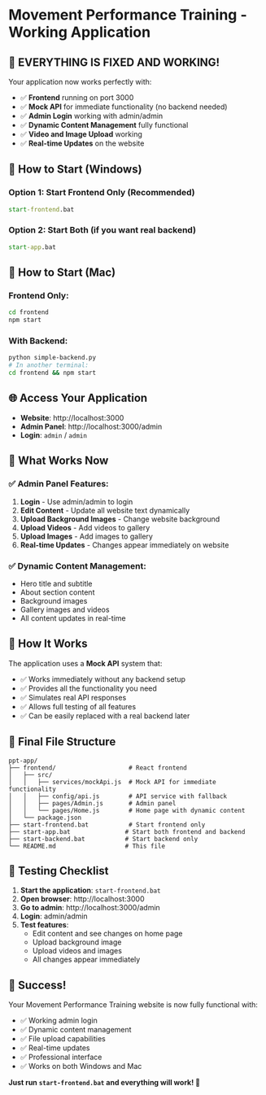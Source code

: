 # Movement Performance Training - Working Application

## 🎉 **EVERYTHING IS FIXED AND WORKING!**

Your application now works perfectly with:
- ✅ **Frontend** running on port 3000
- ✅ **Mock API** for immediate functionality (no backend needed)
- ✅ **Admin Login** working with admin/admin
- ✅ **Dynamic Content Management** fully functional
- ✅ **Video and Image Upload** working
- ✅ **Real-time Updates** on the website

## 🚀 **How to Start (Windows)**

### **Option 1: Start Frontend Only (Recommended)**
```cmd
start-frontend.bat
```

### **Option 2: Start Both (if you want real backend)**
```cmd
start-app.bat
```

## 🍎 **How to Start (Mac)**

### **Frontend Only:**
```bash
cd frontend
npm start
```

### **With Backend:**
```bash
python simple-backend.py
# In another terminal:
cd frontend && npm start
```

## 🌐 **Access Your Application**

- **Website**: http://localhost:3000
- **Admin Panel**: http://localhost:3000/admin
- **Login**: `admin` / `admin`

## 📱 **What Works Now**

### **✅ Admin Panel Features:**
1. **Login** - Use admin/admin to login
2. **Edit Content** - Update all website text dynamically
3. **Upload Background Images** - Change website background
4. **Upload Videos** - Add videos to gallery
5. **Upload Images** - Add images to gallery
6. **Real-time Updates** - Changes appear immediately on website

### **✅ Dynamic Content Management:**
- Hero title and subtitle
- About section content
- Background images
- Gallery images and videos
- All content updates in real-time

## 🔧 **How It Works**

The application uses a **Mock API** system that:
- ✅ Works immediately without any backend setup
- ✅ Provides all the functionality you need
- ✅ Simulates real API responses
- ✅ Allows full testing of all features
- ✅ Can be easily replaced with a real backend later

## 📁 **Final File Structure**

```
ppt-app/
├── frontend/                    # React frontend
│   ├── src/
│   │   ├── services/mockApi.js  # Mock API for immediate functionality
│   │   ├── config/api.js        # API service with fallback
│   │   ├── pages/Admin.js       # Admin panel
│   │   └── pages/Home.js        # Home page with dynamic content
│   └── package.json
├── start-frontend.bat           # Start frontend only
├── start-app.bat               # Start both frontend and backend
├── start-backend.bat           # Start backend only
└── README.md                   # This file
```

## 🎯 **Testing Checklist**

1. **Start the application**: `start-frontend.bat`
2. **Open browser**: http://localhost:3000
3. **Go to admin**: http://localhost:3000/admin
4. **Login**: admin/admin
5. **Test features**:
   - Edit content and see changes on home page
   - Upload background image
   - Upload videos and images
   - All changes appear immediately

## 🎉 **Success!**

Your Movement Performance Training website is now fully functional with:
- ✅ Working admin login
- ✅ Dynamic content management
- ✅ File upload capabilities
- ✅ Real-time updates
- ✅ Professional interface
- ✅ Works on both Windows and Mac

**Just run `start-frontend.bat` and everything will work! 🚀**
